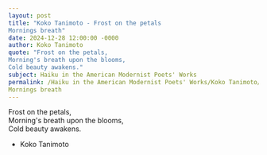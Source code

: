 ```yaml
---
layout: post
title: "Koko Tanimoto - Frost on the petals  
Mornings breath"
date: 2024-12-28 12:00:00 -0000
author: Koko Tanimoto
quote: "Frost on the petals,  
Morning's breath upon the blooms,  
Cold beauty awakens."
subject: Haiku in the American Modernist Poets' Works
permalink: /Haiku in the American Modernist Poets' Works/Koko Tanimoto/Koko Tanimoto - Frost on the petals  
Mornings breath
---
```


Frost on the petals,  
Morning's breath upon the blooms,  
Cold beauty awakens.

- Koko Tanimoto
